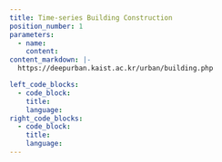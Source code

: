 ```yaml
---
title: Time-series Building Construction
position_number: 1
parameters: 
  - name:
    content:
content_markdown: |-
  https://deepurban.kaist.ac.kr/urban/building.php

left_code_blocks:
  - code_block:
    title:
    language:
right_code_blocks:
  - code_block:
    title:
    language:
---
```

